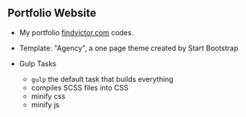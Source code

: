 ## Portfolio Website

- My portfolio [findvictor.com](https://findvictor.com) codes.

- Template: "Agency", a one page theme created by Start Bootstrap

- Gulp Tasks
  - `gulp` the default task that builds everything
  - compiles SCSS files into CSS
  - minify css
  - minify js
